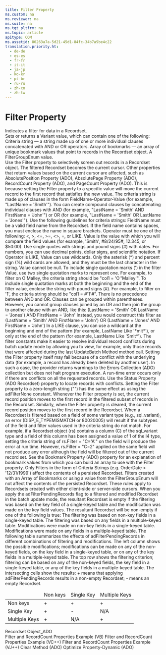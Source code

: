 ```yaml
---
title: Filter Property
ms.custom: na
ms.reviewer: na
ms.suite: na
ms.tgt_pltfrm: na
ms.topic: article
apitype: COM
ms.assetid: 80263a7a-5d21-45d1-84fc-34b7a9be4c22
translation.priority.ht: 
  - de-de
  - es-es
  - fr-fr
  - it-it
  - ja-jp
  - ko-kr
  - pt-br
  - ru-ru
  - zh-cn
  - zh-tw
---
```

# Filter Property
<?xml version="1.0" encoding="utf-8"?>
<developerReferenceWithoutSyntaxDocument xmlns="http://ddue.schemas.microsoft.com/authoring/2003/5" xmlns:xlink="http://www.w3.org/1999/xlink" xmlns:xsi="http://www.w3.org/2001/XMLSchema-instance" xsi:schemaLocation="http://ddue.schemas.microsoft.com/authoring/2003/5 http://dduestorage.blob.core.windows.net/ddueschema/developer.xsd">
  <introduction>
    <para>Indicates a filter for data in a <legacyLink xlink:href="ede1415f-c3df-4cc5-a05b-2576b2b84b60">Recordset</legacyLink>.</para>
  </introduction>
  <section>
    <title>Settings and Return Values</title>
    <content>
      <para>Sets or returns a <legacyBold>Variant</legacyBold> value, which can contain one of the following: </para>
      <list class="bullet">
        <listItem>
          <para>
            <legacyBold>Criteria string</legacyBold> — a string made up of one or more individual clauses concatenated with <legacyBold>AND</legacyBold> or <legacyBold>OR</legacyBold> operators. </para>
        </listItem>
        <listItem>
          <para>
            <legacyBold>Array of bookmarks</legacyBold> — an array of unique bookmark values that point to records in the <legacyBold>Recordset</legacyBold> object. </para>
        </listItem>
        <listItem>
          <para>A <link xlink:href="b22e725e-84bd-4286-a070-290c278c3783">FilterGroupEnum</link> value.</para>
        </listItem>
      </list>
    </content>
  </section>
  <languageReferenceRemarks>
    <content>
      <para>Use the <legacyBold>Filter</legacyBold> property to selectively screen out records in a <legacyBold>Recordset</legacyBold> object. The filtered <legacyBold>Recordset</legacyBold> becomes the current cursor. Other properties that return values based on the current <legacyBold>cursor</legacyBold> are affected, such as <link xlink:href="79f8ee5e-fc70-46d8-8c29-ebf943c66592">AbsolutePosition Property (ADO)</link>, <link xlink:href="ddb58a35-ec3a-423c-a504-3c65e62c23d4">AbsolutePage Property (ADO)</link>, <link xlink:href="834f0121-394a-44d4-ad7d-999b43a6fe63">RecordCount Property (ADO)</link>, and <link xlink:href="b601b56c-0ac4-44ee-bc91-c3d2d104f00a">PageCount Property (ADO)</link>. This is because setting the <legacyBold>Filter</legacyBold> property to a specific value will move the current record to the first record that satisfies the new value.</para>
      <para>The criteria string is made up of clauses in the form <legacyItalic>FieldName-Operator-Value</legacyItalic> (for example, <codeInline>"LastName = 'Smith'"</codeInline>). You can create compound clauses by concatenating individual clauses with <legacyBold>AND</legacyBold> (for example, <codeInline>"LastName = 'Smith' AND FirstName = 'John'"</codeInline>) or <legacyBold>OR</legacyBold> (for example, <codeInline>"LastName = 'Smith' OR LastName = 'Jones'"</codeInline>). Use the following guidelines for criteria strings:</para>
      <list class="bullet">
        <listItem>
          <para>
            <legacyItalic>FieldName</legacyItalic> must be a valid field name from the <legacyBold>Recordset</legacyBold>. If the field name contains spaces, you must enclose the name in square brackets. </para>
        </listItem>
        <listItem>
          <para>Operator must be one of the following: &lt;, &gt;, &lt;=, &gt;=, &lt;&gt;, =, or <legacyBold>LIKE</legacyBold>. </para>
        </listItem>
        <listItem>
          <para>Value is the value with which you will compare the field values (for example, 'Smith', #8/24/95#, 12.345, or $50.00). Use single quotes with strings and pound signs (#) with dates. For numbers, you can use decimal points, dollar signs, and scientific notation. If Operator is <legacyBold>LIKE</legacyBold>, Value can use wildcards. Only the asterisk (*) and percent sign (%) wild cards are allowed, and they must be the last character in the string. Value cannot be null.</para>
        </listItem>
      </list>
      <alert class="note">
        <para>To include single quotation marks (') in the filter Value, use two single quotation marks to represent one. For example, to filter on O'Malley, the criteria string should be "col1 = 'O''Malley'". To include single quotation marks at both the beginning and the end of the filter value, enclose the string with pound signs (#). For example, to filter on '1', the criteria string should be "col1 = #'1'#".</para>
      </alert>
      <list class="bullet">
        <listItem>
          <para>There is no precedence between AND and OR. Clauses can be grouped within parentheses. However, you cannot group clauses joined by an OR and then join the group to another clause with an AND, like this: <codeInline>(LastName = 'Smith' OR LastName = 'Jones') AND FirstName = 'John'</codeInline></para>
        </listItem>
        <listItem>
          <para>Instead, you would construct this filter as <codeInline>(LastName = 'Smith' AND FirstName = 'John') OR (LastName = 'Jones' AND FirstName = 'John')</codeInline></para>
        </listItem>
        <listItem>
          <para>In a <legacyBold>LIKE</legacyBold> clause, you can use a wildcard at the beginning and end of the pattern (for example, LastName Like '*mit*'), or only at the end of the pattern (for example, LastName Like 'Smit*').</para>
        </listItem>
      </list>
      <para>The filter constants make it easier to resolve individual record conflicts during batch update mode by allowing you to view, for example, only those records that were affected during the last <link xlink:href="23f9314c-b027-4a51-aeae-50caa2977740">UpdateBatch Method</link> method call.</para>
      <para>Setting the Filter property itself may fail because of a conflict with the underlying data (for example, a record has already been deleted by another user). In such a case, the provider returns warnings to the <link xlink:href="290819e1-7b39-4e1e-a93b-801257138b00">Errors Collection (ADO)</link> collection but does not halt program execution. A run-time error occurs only if there are conflicts on all the requested records. Use the <link xlink:href="41d70d89-880f-4850-9d17-19d9790cc8eb">Status Property (ADO Recordset)</link> property to locate records with conflicts.</para>
      <para>Setting the <legacyBold>Filter</legacyBold> property to a zero-length string ("") has the same effect as using the <legacyBold>adFilterNone</legacyBold> constant.</para>
      <para>Whenever the <legacyBold>Filter</legacyBold> property is set, the current record position moves to the first record in the filtered subset of records in the <legacyBold>Recordset</legacyBold>. Similarly, when the <legacyBold>Filter</legacyBold> property is cleared, the current record position moves to the first record in the <legacyBold>Recordset</legacyBold>.</para>
      <para>When a <legacyBold>Recordset</legacyBold> is filtered based on a field of some variant type (e.g., sql_variant), an error (DISP_E_TYPEMISMATCH or 80020005) will result if the subtypes of the field and filter values used in the criteria string do not match. For example, if a <legacyBold>Recordset</legacyBold> object (rs) contains a column (C) of the sql_variant type and a field of this column has been assigned a value of 1 of the I4 type, setting the criteria string of rs.Filter = "C='A'" on the field will produce the error at run time. However, rs.Filter = "C=2" applied on the same field will not produce any error although the field will be filtered out of the current record set.</para>
      <para>See the <link xlink:href="481dcc93-487b-490e-ac58-a1e9b2ebfd43">Bookmark Property (ADO)</link> property for an explanation of bookmark values from which you can build an array to use with the Filter property.</para>
      <para>Only Filters in the form of Criteria Strings (e.g. OrderDate &gt; '12/31/1999') affect the contents of a persisted <legacyBold>Recordset</legacyBold>. Filters created with an Array of Bookmarks or using a value from the FilterGroupEnum will not affect the contents of the persisted <legacyBold>Recordset</legacyBold>. These rules apply to Recordsets created with either client-side or server-side cursors.</para>
      <alert class="note">
        <para>When you apply the adFilterPendingRecords flag to a filtered and modified <legacyBold>Recordset</legacyBold> in the batch update mode, the resultant <legacyBold>Recordset</legacyBold> is empty if the filtering was based on the key field of a single-keyed table and the modification was made on the key field values. The resultant <legacyBold>Recordset</legacyBold> will be non-empty if one of the following is true:</para>
      </alert>
      <list class="bullet">
        <listItem>
          <para>The filtering was based on non-key fields in a single-keyed table. </para>
        </listItem>
        <listItem>
          <para>The filtering was based on any fields in a multiple-keyed table. </para>
        </listItem>
        <listItem>
          <para>Modifications were made on non-key fields in a single-keyed table. </para>
        </listItem>
        <listItem>
          <para>Modifications were made on any fields in a multiple-keyed table. </para>
        </listItem>
      </list>
      <para>The following table summarizes the effects of <legacyBold>adFilterPendingRecords</legacyBold> in different combinations of filtering and modifications. The left column shows the possible modifications; modifications can be made on any of the non-keyed fields, on the key field in a single-keyed table, or on any of the key fields in a multiple-keyed table. The top row shows the filtering criterion; filtering can be based on any of the non-keyed fields, the key field in a single-keyed table, or any of the key fields in a multiple-keyed table. The intersecting cells show the results: + means that applying <legacyBold>adFilterPendingRecords</legacyBold> results in a non-empty <legacyBold>Recordset</legacyBold>; - means an empty <legacyBold>Recordset</legacyBold>.</para>
      <table xmlns:caps="http://schemas.microsoft.com/build/caps/2013/11">
        <thead>
          <tr>
            <TD>
              <para> </para>
            </TD>
            <TD>
              <para>Non keys</para>
            </TD>
            <TD>
              <para>Single Key</para>
            </TD>
            <TD>
              <para>Multiple Keys</para>
            </TD>
          </tr>
        </thead>
        <tbody>
          <tr>
            <TD>
              <para>
                <legacyBold>Non keys</legacyBold>
              </para>
            </TD>
            <TD>
              <para>+</para>
            </TD>
            <TD>
              <para>+</para>
            </TD>
            <TD>
              <para>+</para>
            </TD>
          </tr>
          <tr>
            <TD>
              <para>
                <legacyBold>Single Key</legacyBold>
              </para>
            </TD>
            <TD>
              <para>+</para>
            </TD>
            <TD>
              <para>-</para>
            </TD>
            <TD>
              <para>N/A</para>
            </TD>
          </tr>
          <tr>
            <TD>
              <para>
                <legacyBold>Multiple Keys</legacyBold>
              </para>
            </TD>
            <TD>
              <para>+</para>
            </TD>
            <TD>
              <para>N/A</para>
            </TD>
            <TD>
              <para>+</para>
            </TD>
          </tr>
        </tbody>
      </table>
    </content>
  </languageReferenceRemarks>
  <section>
    <title>Applies To</title>
    <content>
      <para>
        <link xlink:href="ede1415f-c3df-4cc5-a05b-2576b2b84b60">Recordset Object_ADO</link>
      </para>
    </content>
  </section>
  <relatedTopics>
<link xlink:href="e8bc63c7-8967-438a-9a49-512478a87a15">Filter and RecordCount Properties Example (VB)</link>
<link xlink:href="b71346cb-3b09-4b8c-a600-976171a1c336">Filter and RecordCount Properties Example (VC++)</link>
<link xlink:href="16d5d896-9905-4f75-973b-e1e696cd169f">Filter and RecordCount Properties Example (VJ++)</link>
<link xlink:href="0a61ba7a-20b8-426a-91a0-9040e7c5a98a">Clear Method (ADO)</link>
<link xlink:href="a491c4ce-2b04-4c84-be83-3846bde8d16b">Optimize Property-Dynamic (ADO)</link>
</relatedTopics>
</developerReferenceWithoutSyntaxDocument>